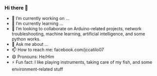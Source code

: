 ### Hi there 👋

<!--
**jccatilo/jccatilo** is a ✨ _special_ ✨ repository because its `README.md` (this file) appears on your GitHub profile.
-->
- 🔭 I’m currently working on ...
- 🌱 I’m currently learning ...
- 👯 I’m looking to collaborate on Arduino-related projects, network troubleshooting, machine learning, artificial intelligence, and some python works.
- 💬 Ask me about ...
- 📫 How to reach me: facebook.com/jccatilo07
- 😄 Pronouns: He/Him
- ⚡ Fun fact: I like playing instruments, taking care of my fish, and some environment-related stuff

